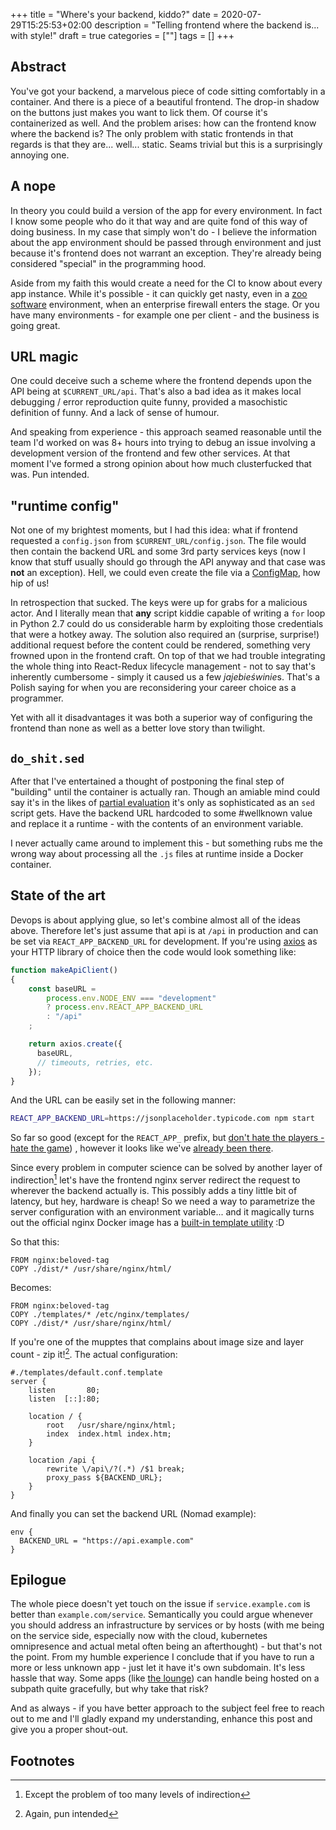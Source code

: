 +++
title = "Where's your backend, kiddo?"
date = 2020-07-29T15:25:53+02:00
description = "Telling frontend where the backend is... with style!"
draft = true
categories = [""]
tags = []
+++

## Abstract

You've got your backend, a marvelous piece of code sitting comfortably in a container. And there is a piece of a beautiful frontend. The drop-in shadow on the buttons just makes you want to lick them. Of course it's containerized as well. And the problem arises: how can the frontend know where the backend is? The only problem with static frontends in that regards is that they are... well... static. Seams trivial but this is a surprisingly annoying one.

## A nope

In theory you could build a version of the app for every environment. In fact I know some people who do it that way and are quite fond of this way of doing business. In my case that simply won't do - I believe the information about the app environment should be passed through environment and just because it's frontend does not warrant an exception. They're already being considered "special" in the programming hood. 

Aside from my faith this would create a need for the CI to know about every app instance. While it's possible - it can quickly get nasty, even in a [zoo software](https://blog.ploeh.dk/2012/12/18/RangersandZookeepers/) environment, when an enterprise firewall enters the stage. Or you have many environments - for example one per client - and the business is going great.

## URL magic

One could deceive such a scheme where the frontend depends upon the API being at `$CURRENT_URL/api`. That's also a bad idea as it makes local debugging / error reproduction quite funny, provided a masochistic definition of funny. And a lack of sense of humour.

And speaking from experience - this approach seamed reasonable until the team I'd worked on was 8+ hours into trying to debug an issue involving a development version of the frontend and few other services. At that moment I've formed a strong opinion about how much clusterfucked that was. Pun intended.

## "runtime config"

Not one of my brightest moments, but I had this idea: what if frontend requested a `config.json` from `$CURRENT_URL/config.json`. The file would then contain the backend URL and some 3rd party services keys (now I know that stuff usually should go through the API anyway and that case was **not** an exception). Hell, we could even create the file via a [ConfigMap](https://kubernetes.io/docs/concepts/configuration/configmap/), how hip of us!

In retrospection that sucked. The keys were up for grabs for a malicious actor. And I literally mean that **any** script kiddie capable of writing a `for` loop in Python 2.7 could do us considerable harm by exploiting those credentials that were a hotkey away. The solution also required an (surprise, surprise!) additional request before the content could be rendered, something very frowned upon in the frontend craft. On top of that we had trouble integrating the whole thing into React-Redux lifecycle management - not to say that's inherently cumbersome - simply it caused us a few *jajebieświnie*s. That's a Polish saying for when you are reconsidering your career choice as a programmer.

Yet with all it disadvantages it was both a superior way of configuring the frontend than none as well as a better love story than twilight.

## `do_shit.sed`

After that I've entertained a thought of postponing the final step of "building" until the container is actually ran. Though an amiable mind could say it's in the likes of [partial evaluation](https://en.wikipedia.org/wiki/Partial_evaluation) it's only as sophisticated as an `sed` script gets. Have the backend URL hardcoded to some #wellknown value and replace it a runtime - with the contents of an environment variable.

I never actually came around to implement this - but something rubs me the wrong way about processing all the `.js` files at runtime inside a Docker container.

## State of the art

Devops is about applying glue, so let's combine almost all of the ideas above.  Therefore let's just assume that api is at `/api` in production and can be set via `REACT_APP_BACKEND_URL` for development. If you're using [axios](https://github.com/axios/axios) as your HTTP library of choice then the code would look something like:

```js
function makeApiClient()
{
    const baseURL = 
        process.env.NODE_ENV === "development"
        ? process.env.REACT_APP_BACKEND_URL
        : "/api"
    ;

    return axios.create({
      baseURL,
      // timeouts, retries, etc.
    });
}
```

And the URL can be easily set in the following manner:
```sh
REACT_APP_BACKEND_URL=https://jsonplaceholder.typicode.com npm start
```

So far so good (except for the `REACT_APP_` prefix, but [don't hate the players - hate the game](https://create-react-app.dev/docs/adding-custom-environment-variables/)) , however it looks like we've [already been there](#url-magic). 

Since every problem in computer science can be solved by another layer of indirection[^1] let's have the frontend nginx server redirect the request to wherever the backend actually is. This possibly adds a tiny little bit of latency, but hey, hardware is cheap! So we need a way to parametrize the server configuration with an environment variable... and it magically turns out the official nginx Docker image has a [built-in template utility](https://github.com/docker-library/docs/blob/master/nginx/content.md#using-environment-variables-in-image-configuration-new-in-119) :D

So that this:
```docker
FROM nginx:beloved-tag
COPY ./dist/* /usr/share/nginx/html/
```

Becomes:

```docker
FROM nginx:beloved-tag
COPY ./templates/* /etc/nginx/templates/
COPY ./dist/* /usr/share/nginx/html/
```

If you're one of the mupptes that complains about image size and layer count - zip it![^2]. The actual configuration:
```nginx
#./templates/default.conf.template
server {
    listen       80;
    listen  [::]:80;

    location / {
        root   /usr/share/nginx/html;
        index  index.html index.htm;
    }

    location /api {
        rewrite \/api\/?(.*) /$1 break;
        proxy_pass ${BACKEND_URL};
    }
}
```

And finally you can set the backend URL (Nomad example):

```hcl
env {
  BACKEND_URL = "https://api.example.com"
}
```

## Epilogue

The whole piece doesn't yet touch on the issue if `service.example.com` is better than `example.com/service`. Semantically you could argue whenever you should address an infrastructure by services or by hosts (with me being on the service side, especially now with the cloud, kubernetes omnipresence and actual metal often being an afterthought) - but that's not the point. From my humble experience I conclude that if you have to run a more or less unknown app - just let it have it's own subdomain. It's less hassle that way. Some apps (like [the lounge](https://github.com/thelounge/thelounge)) can handle being hosted on a subpath quite gracefully, but why take that risk?

And as always - if you have better approach to the subject feel free to reach out to me and I'll gladly expand my understanding, enhance this post and give you a proper shout-out.

## Footnotes

[^1]: Except the problem of too many levels of indirection
[^2]: Again, pun intended
